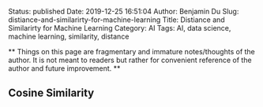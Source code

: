 Status: published
Date: 2019-12-25 16:51:04
Author: Benjamin Du
Slug: distiance-and-similarirty-for-machine-learning
Title: Distiance and Similarirty for Machine Learning
Category: AI
Tags: AI, data science, machine learning, similarity, distance

**
Things on this page are fragmentary and immature notes/thoughts of the author.
It is not meant to readers but rather for convenient reference of the author and future improvement.
**


## Cosine Similarity